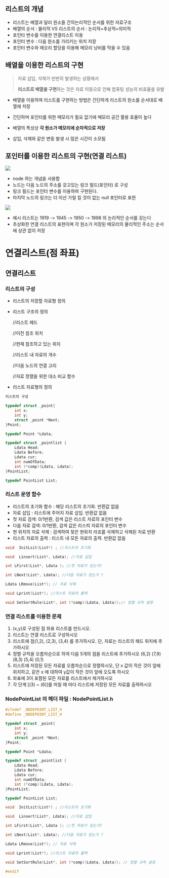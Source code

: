 ## 리스트의 개념 

- 리스트는 배열과 달리 원소들 간의논리적인 순서를 위한 자료구조
- 배열의 순서  : 물리적 VS 리스트의 순서 : 논리적=추상적=의미적
- 포인타 변수를 이용한 연결리스트 이용
- 포인터 변수 : 다음 원소를 가리키는 위치 저장
- 포인터 변수와 메오리 할당을 이용해 메모리 낭비를 막을 수 있음



## 배열을 이용한 리스트의 구현 

> 자료 삽입, 삭제가 빈번히 발생하는 상황에서
>
>  **리스트로 배열을 구현**하는 것은 자료 이동으로 인해 컴퓨팅 성능의 비효율을 유발



- 배열을 이용하여 리스트를 구현하는 방법은 간단하게 리스트의 원소를 순서대로 배열애 저장

- 간단하며 포인터를 위한 메모리가 필요 없기에 메모리 공간 활용 효율이 높다
- 배열의 특성상 **각 원소가 메모리에 순차적으로 저장**

- 삽입, 삭제와 같은 변동 발생 시 많은 시간이 소모됨



## 포인터를 이용한 리스트의 구현(연결 리스트)

![](https://img1.daumcdn.net/thumb/R1280x0/?scode=mtistory2&fname=https%3A%2F%2Fblog.kakaocdn.net%2Fdn%2FnpH1T%2FbtqzTCxdV2e%2FXrWgw19wi1iak2QLQPypT1%2Fimg.png)



- node 하는 개념을 사용함 
- 노드는 다음 노드의 주소를 갖고있는 링크 필드(포인터) 로 구성
- 링크 필드는 포인터 변수를 이용하여 구현된다.
- 마지막 노드의 링크는 더 이산 가릴 킬 것이 없는 null 포인터로 표현



![](https://img1.daumcdn.net/thumb/R1280x0/?scode=mtistory2&fname=https%3A%2F%2Fblog.kakaocdn.net%2Fdn%2Fc7H3Y5%2FbtqzT50fEJF%2FTH3Mk6T2bOHYssAVOiD78K%2Fimg.png)

- 예시 리스트는 1919 ->  1945 -> 1950 -> 1998 의 논리적인 순서를 갖는다
- 추상화한 연결 리스트의 표현이며 각 원소가 저장된 메모리의 물리적인 주소는 순서에 상관 없이 저장





# 연결리스트(점 좌표)



## 연결리스트



### 리스트의 구성

- 리스트의 저장할 자료형 정의

- 리스트 구조의 정의

  //리스트 헤드

  //이전 참조 위치

  //현재 참조하고 있는 위치

  //리스트 내 자료의 개수

  //다음 노드의 연결 고리

  //자료 정렬을 위한 대소 비교 함수

- 리스트 자료형의 정의



```c
리스트의 구성

typedef struct _point{
	int x;
	int y;
	struct _point *Next;
}Point;

typedef Point *Ldata;

typedef struct _pointlist {
	Ldata Head;
	Ldata Before;
	Ldata cur;
	int numOfData;
	int (*comp)(Ldata, Ldata);
}PointList;

typedef PointList List;
```



### 리스트 운영 함수

- 리스트의 초기화 함수 : 해당 리스트의 초기화. 반환값 없음
- 자료 삽입 : 리스트에 주어지 자료 삽입. 반환값 없음
- 첫 자료 검색: 0/1반환, 검색 값은 리스트 자료의 포인터 변수
- 다음 자료 검색: 0/1반환, 검색 값은 리스틔 자료의 포인터 변수
- 현 위치의 자료 삭제 : 검색하여 찾은 현위치 라죠를 삭제하고 삭제된 자료 반환
- 리스트 자료의 출력 : 리스트 내 모든 자료의 출력. 반환값 없음



```c
void  InitLsit(List*) ; //리스트의 초기화

void  Linsert(List*, Ldata); //자료 삽입

int LFirst(List*, Ldata ); //첫 자료가 있는가?

int LNext(List*, Ldata); //다음 자료가 있는가 ?

Ldata LRmove(List*); // 자료 삭제

void Lprint(List*); //리스트 자료의 출력

void SetSortRule(List*, int (*comp)(Ldata, Ldata));// 정렬 규칙 설정
```



### 연결 리스트를 이용한 문제



1. (x,y)로 구성된 점 좌표 리스트를 만드시오.
2. 리스트는 연결 리스트로 구성하시오
3. 리스트에 점(1,2), (2,3), (3,4) 를 추가하시오. 단, 자료는 리스트의 헤드 위치에 추가하시오
4. 정렬 규칙을 오름차순으로 하여 다음 5개의 점을 리스트에 추가하시오   (6,2) (7,9) (8,3) (5,4) (0,1)
5. 리스트에 저장된 모든 자료를 오름차순으로 정렬하시오, 단 x 값이 작은 것이 앞에 위치하고, 같은 x 에 대하여 y값이 작은 것이 앞에 오도록 하시오
6. 좌표에 3이 포함된 모든 자료를 리스트에서 제거하시오
7. 각 단계 [(3) ~ (6)]를 마칠 때 마다 리스트에 저장된 모든 자료를 출력하시오



### NodePointList 의 헤더 파일 :  NodePointList.h

```c
#ifndef _NODEPOINT_LIST_H
#define _NODEPOINT_LIST_H

typedef struct _point{
	int x;
	int y;
	struct _point *Next;
}Point;

typedef Point *Ldata;

typedef struct _pointlist {
	Ldata Head;
	Ldata Before;
	Ldata cur;
	int numOfData;
	int (*comp)(Ldata, Ldata);
}PointList;

typedef PointList List;

void  InitLsit(List*) ; //리스트의 초기화

void  Linsert(List*, Ldata); //자료 삽입

int LFirst(List*, Ldata ); //첫 자료가 있는가?

int LNext(List*, Ldata); //다음 자료가 있는가 ?

Ldata LRmove(List*); // 자료 삭제

void Lprint(List*); //리스트 자료의 출력

void SetSortRule(List*, int (*comp)(Ldata, Ldata)); // 정렬 규칙 설정

#endif
```



